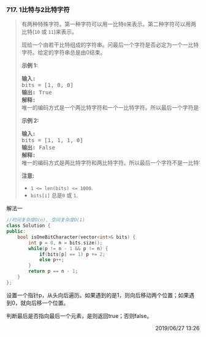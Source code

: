 ### 717. 1比特与2比特字符

> <div class="content__2ebE"><p>有两种特殊字符。第一种字符可以用一比特<code>0</code>来表示。第二种字符可以用两比特(<code>10</code>&nbsp;或&nbsp;<code>11</code>)来表示。</p>
> 
> <p>现给一个由若干比特组成的字符串。问最后一个字符是否必定为一个一比特字符。给定的字符串总是由0结束。</p>
> 
> <p><strong>示例&nbsp;1:</strong></p>
> 
> <pre><strong>输入:</strong> 
> bits = [1, 0, 0]
> <strong>输出:</strong> True
> <strong>解释:</strong> 
> 唯一的编码方式是一个两比特字符和一个一比特字符。所以最后一个字符是一比特字符。
> </pre>
> 
> <p><strong>示例&nbsp;2:</strong></p>
> 
> <pre><strong>输入:</strong> 
> bits = [1, 1, 1, 0]
> <strong>输出:</strong> False
> <strong>解释:</strong> 
> 唯一的编码方式是两比特字符和两比特字符。所以最后一个字符不是一比特字符。
> </pre>
> 
> <p><strong>注意:</strong></p>
> 
> <ul>
> 	<li><code>1 &lt;= len(bits) &lt;= 1000</code>.</li>
> 	<li><code>bits[i]</code> 总是<code>0</code> 或&nbsp;<code>1</code>.</li>
> </ul>
> </div>

解法一
```cpp
//时间复杂度O(n), 空间复杂度O(1)
class Solution {
public:
    bool isOneBitCharacter(vector<int>& bits) {
        int p = 0, n = bits.size();
        while(p != n - 1 && p != n) {
            if(bits[p] == 1) p += 2;
            else p++;
        }
        return p == n - 1;
    }
};
```

设置一个指针p，从头向后遍历。如果遇到的是1，则向后移动两个位置；如果遇到0，就向后移一个位置。

判断最后是否指向最后一个元素，是则返回true；否则false。

<div style="text-align: right"> 2019/06/27 13:26 </div>